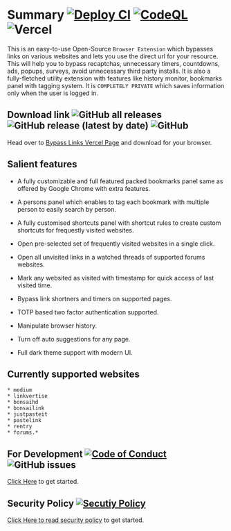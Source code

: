 # Summary [![Deploy CI](https://github.com/amitsingh-007/bypass-links/actions/workflows/release.yml/badge.svg)](https://github.com/amitsingh-007/bypass-links/actions/workflows/release.yml) [![CodeQL](https://github.com/amitsingh-007/bypass-links/actions/workflows/codeql-analysis.yml/badge.svg)](https://github.com/amitsingh-007/bypass-links/actions/workflows/codeql-analysis.yml) ![Vercel](https://therealsujitk-vercel-badge.vercel.app/?app=bypass-links)

This is an easy-to-use Open-Source `Browser Extension` which bypasses links on various websites and lets you use the direct url for your resource. This will help you to bypass recaptchas, unnecessary timers, countdowns, ads, popups, surveys, avoid unnecessary third party installs. It is also a fully-fletched utility extension with features like history monitor, bookmarks panel with tagging system. It is `COMPLETELY PRIVATE` which saves information only when the user is logged in.

## Download link ![GitHub all releases](https://img.shields.io/github/downloads/amitsingh-007/bypass-links/total?color=success) ![GitHub release (latest by date)](https://img.shields.io/github/v/release/amitsingh-007/bypass-links) ![GitHub](https://img.shields.io/github/license/amitsingh-007/bypass-links?color=blue)

Head over to [Bypass Links Vercel Page](https://bypass-links.vercel.app) and download for your browser.

## Salient features

- A fully customizable and full featured packed bookmarks panel same as offered by Google Chrome with extra features.

- A persons panel which enables to tag each bookmark with multiple person to easily search by person.

- A fully customised shortcuts panel with shortcut rules to create custom shortcuts for frequestly visited websites.

- Open pre-selected set of frequently visited websites in a single click.

- Open all unvisited links in a watched threads of supported forums websites.

- Mark any websited as visited with timestamp for quick access of last visited time.

- Bypass link shortners and timers on supported pages.

- TOTP based two factor authentication supported.

- Manipulate browser history.

- Turn off auto suggestions for any page.

- Full dark theme support with modern UI.

## Currently supported websites

    * medium
    * linkvertise
    * bonsaihd
    * bonsailink
    * justpasteit
    * pastelink
    * rentry
    * forums.*

## For Development [![Code of Conduct](https://img.shields.io/badge/code%20of-conduct-ff69b4.svg?style=flat)](https://github.com/amitsingh-007/bypass-links/blob/main/contributing.md) ![GitHub issues](https://img.shields.io/github/issues/amitsingh-007/bypass-links)

[Click Here](https://github.com/amitsingh-007/bypass-links/blob/main/contributing.md) to get started.

## Security Policy [![Secutiy Policy](https://img.shields.io/badge/security%20policy-important.svg?style=flat)](https://github.com/amitsingh-007/bypass-links/blob/main/security.md)

[Click Here to read security policy](https://github.com/amitsingh-007/bypass-links/blob/main/security.md) to get started.
